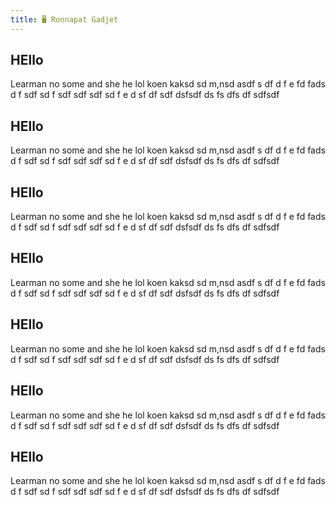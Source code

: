```yaml
---
title: 🖥 Ronnapat Gadjet
---
```


## HEllo

Learman no some and she he lol koen kaksd sd m,nsd asdf s df d f e fd fads d f sdf sd f sdf sdf sdf sd f e d sf df sdf dsfsdf ds fs dfs df sdfsdf

## HEllo

Learman no some and she he lol koen kaksd sd m,nsd asdf s df d f e fd fads d f sdf sd f sdf sdf sdf sd f e d sf df sdf dsfsdf ds fs dfs df sdfsdf

## HEllo

Learman no some and she he lol koen kaksd sd m,nsd asdf s df d f e fd fads d f sdf sd f sdf sdf sdf sd f e d sf df sdf dsfsdf ds fs dfs df sdfsdf

## HEllo

Learman no some and she he lol koen kaksd sd m,nsd asdf s df d f e fd fads d f sdf sd f sdf sdf sdf sd f e d sf df sdf dsfsdf ds fs dfs df sdfsdf

## HEllo

Learman no some and she he lol koen kaksd sd m,nsd asdf s df d f e fd fads d f sdf sd f sdf sdf sdf sd f e d sf df sdf dsfsdf ds fs dfs df sdfsdf

## HEllo

Learman no some and she he lol koen kaksd sd m,nsd asdf s df d f e fd fads d f sdf sd f sdf sdf sdf sd f e d sf df sdf dsfsdf ds fs dfs df sdfsdf

## HEllo

Learman no some and she he lol koen kaksd sd m,nsd asdf s df d f e fd fads d f sdf sd f sdf sdf sdf sd f e d sf df sdf dsfsdf ds fs dfs df sdfsdf